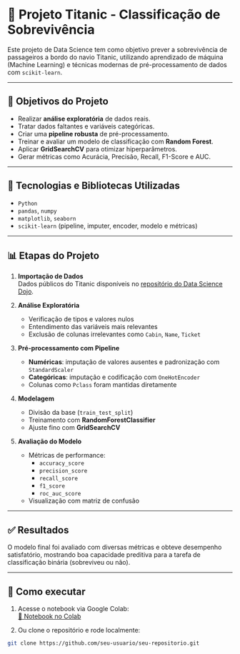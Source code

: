# 🚢 Projeto Titanic - Classificação de Sobrevivência

Este projeto de Data Science tem como objetivo prever a sobrevivência de passageiros a bordo do navio Titanic, utilizando aprendizado de máquina (Machine Learning) e técnicas modernas de pré-processamento de dados com `scikit-learn`.

---

## 📌 Objetivos do Projeto

- Realizar **análise exploratória** de dados reais.
- Tratar dados faltantes e variáveis categóricas.
- Criar uma **pipeline robusta** de pré-processamento.
- Treinar e avaliar um modelo de classificação com **Random Forest**.
- Aplicar **GridSearchCV** para otimizar hiperparâmetros.
- Gerar métricas como Acurácia, Precisão, Recall, F1-Score e AUC.

---

## 🧠 Tecnologias e Bibliotecas Utilizadas

- `Python`
- `pandas`, `numpy`
- `matplotlib`, `seaborn`
- `scikit-learn` (pipeline, imputer, encoder, modelo e métricas)

---

## 📊 Etapas do Projeto

1. **Importação de Dados**  
   Dados públicos do Titanic disponíveis no [repositório do Data Science Dojo](https://github.com/datasciencedojo/datasets).

2. **Análise Exploratória**  
   - Verificação de tipos e valores nulos
   - Entendimento das variáveis mais relevantes
   - Exclusão de colunas irrelevantes como `Cabin`, `Name`, `Ticket`

3. **Pré-processamento com Pipeline**
   - **Numéricas**: imputação de valores ausentes e padronização com `StandardScaler`
   - **Categóricas**: imputação e codificação com `OneHotEncoder`
   - Colunas como `Pclass` foram mantidas diretamente

4. **Modelagem**
   - Divisão da base (`train_test_split`)
   - Treinamento com **RandomForestClassifier**
   - Ajuste fino com **GridSearchCV**

5. **Avaliação do Modelo**
   - Métricas de performance:
     - `accuracy_score`
     - `precision_score`
     - `recall_score`
     - `f1_score`
     - `roc_auc_score`
   - Visualização com matriz de confusão

---

## ✅ Resultados

O modelo final foi avaliado com diversas métricas e obteve desempenho satisfatório, mostrando boa capacidade preditiva para a tarefa de classificação binária (sobreviveu ou não).

---

## 📂 Como executar

1. Acesse o notebook via Google Colab:  
   [🔗 Notebook no Colab](COLE_AQUI_SEU_LINK_DO_COLAB)

2. Ou clone o repositório e rode localmente:

```bash
git clone https://github.com/seu-usuario/seu-repositorio.git
